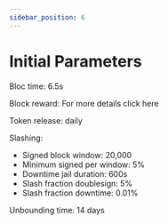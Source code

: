 ```yaml
---
sidebar_position: 6
---
```


# Initial Parameters

Bloc time: 6.5s

Block reward: For more details click here

Token release: daily

Slashing:

- Signed block window: 20,000
- Minimum signed per window: 5%
- Downtime jail duration: 600s
- Slash fraction doublesign: 5%
- Slash fraction downtime: 0.01%

Unbounding time: 14 days
